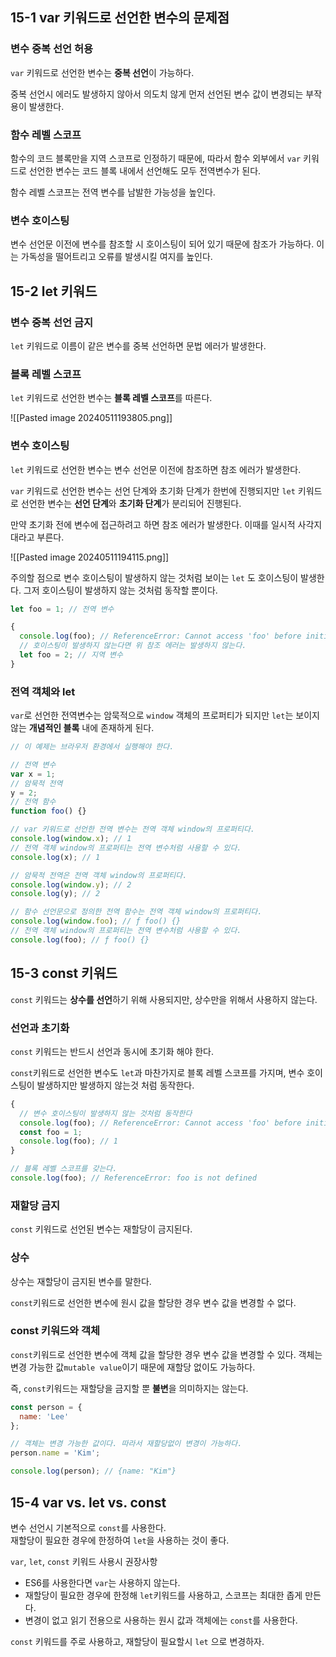 ## 15-1 var 키워드로 선언한 변수의 문제점  
### 변수 중복 선언 허용  

`var` 키워드로 선언한 변수는 **중복 선언**이 가능하다. 

중복 선언시 에러도 발생하지 않아서 의도치 않게 먼저 선언된 변수 값이 변경되는 부작용이 발생한다.
### 함수 레벨 스코프  

함수의 코드 블록만을 지역 스코프로 인정하기 때문에, 따라서 함수 외부에서 `var` 키워드로 선언한 변수는 코드 블록 내에서 선언해도 모두 전역변수가 된다.

함수 레벨 스코프는 전역 변수를 남발한 가능성을 높인다.
### 변수 호이스팅  

변수 선언문 이전에 변수를 참조할 시 호이스팅이 되어 있기 때문에 참조가 가능하다. 이는 가독성을 떨어트리고 오류를 발생시킬 여지를 높인다.
## 15-2 let 키워드  
### 변수 중복 선언 금지  

`let` 키워드로 이름이 같은 변수를 중복 선언하면 문법 에러가 발생한다.

### 블록 레벨 스코프  

`let` 키워드로 선언한 변수는 **블록 레벨 스코프**를 따른다.

![[Pasted image 20240511193805.png]]
### 변수 호이스팅  

`let` 키워드로 선언한 변수는 변수 선언문 이전에 참조하면 참조 에러가 발생한다. 

`var` 키워드로 선언한 변수는 선언 단계와 초기화 단계가 한번에 진행되지만 `let` 키워드로 선언한 변수는 **선언 단계**와 **초기화 단계**가 분리되어 진행된다.

만약 초기화 전에 변수에 접근하려고 하면 참조 에러가 발생한다. 이때를 일시적 사각지대라고 부른다.

![[Pasted image 20240511194115.png]]

주의할 점으로 변수 호이스팅이 발생하지 않는 것처럼 보이는 `let` 도 호이스팅이 발생한다. 그저 호이스팅이 발생하지 않는 것처럼 동작할 뿐이다.

```js
let foo = 1; // 전역 변수

{
  console.log(foo); // ReferenceError: Cannot access 'foo' before initialization
  // 호이스팅이 발생하지 않는다면 위 참조 에러는 발생하지 않는다.
  let foo = 2; // 지역 변수
}
```
### 전역 객체와 let  

`var`로 선언한 전역변수는 암묵적으로 `window` 객체의 프로퍼티가 되지만 `let`는 보이지 않는 **개념적인 블록** 내에 존재하게 된다.

```js
// 이 예제는 브라우저 환경에서 실행해야 한다.

// 전역 변수
var x = 1;
// 암묵적 전역
y = 2;
// 전역 함수
function foo() {}

// var 키워드로 선언한 전역 변수는 전역 객체 window의 프로퍼티다.
console.log(window.x); // 1
// 전역 객체 window의 프로퍼티는 전역 변수처럼 사용할 수 있다.
console.log(x); // 1

// 암묵적 전역은 전역 객체 window의 프로퍼티다.
console.log(window.y); // 2
console.log(y); // 2

// 함수 선언문으로 정의한 전역 함수는 전역 객체 window의 프로퍼티다.
console.log(window.foo); // ƒ foo() {}
// 전역 객체 window의 프로퍼티는 전역 변수처럼 사용할 수 있다.
console.log(foo); // ƒ foo() {}
```
## 15-3 const 키워드  

`const` 키워드는 **상수를 선언**하기 위해 사용되지만, 상수만을 위해서 사용하지 않는다.
### 선언과 초기화  

`const` 키워드는  반드시 선언과 동시에 초기화 해야 한다.

`const`키워드로 선언한 변수도 `let`과 마찬가지로 블록 레벨 스코프를 가지며, 변수 호이스팅이 발생하지만 발생하지 않는것 처럼 동작한다.

```js
{
  // 변수 호이스팅이 발생하지 않는 것처럼 동작한다
  console.log(foo); // ReferenceError: Cannot access 'foo' before initialization
  const foo = 1;
  console.log(foo); // 1
}

// 블록 레벨 스코프를 갖는다.
console.log(foo); // ReferenceError: foo is not defined
```
### 재할당 금지  

`const` 키워드로 선언된 변수는 재할당이 금지된다.
### 상수  

상수는 재할당이 금지된 변수를 말한다. 

`const`키워드로 선언한 변수에 원시 값을 할당한 경우 변수 값을 변경할 수 없다.
### const 키워드와 객체  

`const`키워드로 선언한 변수에 객체 값을 할당한 경우 변수 값을 변경할 수 있다. 객체는 변경 가능한 값`mutable value`이기 때문에 재할당 없이도 가능하다.

즉, `const`키워드는 재할당을 금지할 뿐 **불변**을 의미하지는 않는다.

```js
const person = {
  name: 'Lee'
};

// 객체는 변경 가능한 값이다. 따라서 재할당없이 변경이 가능하다.
person.name = 'Kim';

console.log(person); // {name: "Kim"}
```
## 15-4 var vs. let vs. const

변수 선언시 기본적으로 `const`를 사용한다.  
재할당이 필요한 경우에 한정하여 `let`을 사용하는 것이 좋다.

`var`, `let`, `const` 키워드 사용시 권장사항

- ES6를 사용한다면 `var`는 사용하지 않는다.
- 재할당이 필요한 경우에 한정해 `let`키워드를 사용하고, 스코프는 최대한 좁게 만든다.
- 변경이 없고 읽기 전용으로 사용하는 원시 값과 객체에는 `const`를 사용한다.

`const` 키워드를 주로 사용하고, 재할당이 필요할시 `let` 으로 변경하자.
